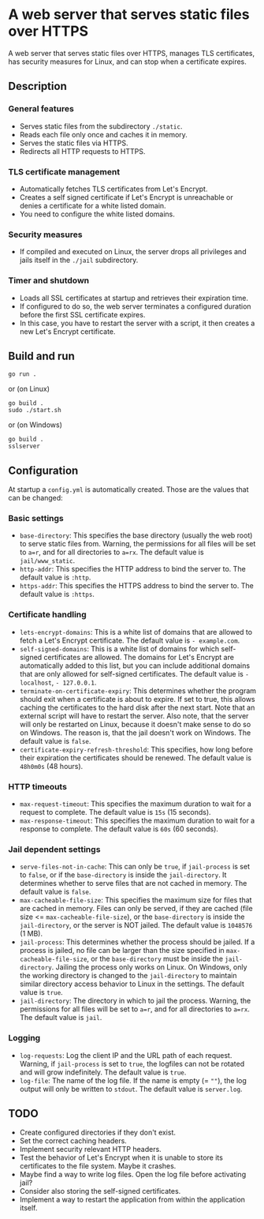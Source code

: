 # A web server that serves static files over HTTPS

A web server that serves static files over HTTPS, manages TLS certificates, has security measures for Linux, and can stop when a certificate expires.

## Description
### General features

- Serves static files from the subdirectory `./static`.
- Reads each file only once and caches it in memory.
- Serves the static files via HTTPS.
- Redirects all HTTP requests to HTTPS.

### TLS certificate management

- Automatically fetches TLS certificates from Let's Encrypt.
- Creates a self signed certificate if Let's Encrypt is unreachable or denies a certificate for a white listed domain.
- You need to configure the white listed domains.

### Security measures

- If compiled and executed on Linux, the server drops all privileges and jails itself in the `./jail` subdirectory.

### Timer and shutdown

- Loads all SSL certificates at startup and retrieves their expiration time.
- If configured to do so, the web server terminates a configured duration before the first SSL certificate expires.
- In this case, you have to restart the server with a script, it then creates a new Let's Encrypt certificate.

## Build and run

    go run .

or (on Linux)

    go build .
    sudo ./start.sh

or (on Windows)

    go build .
    sslserver

## Configuration

At startup a `config.yml` is automatically created. Those are the values that can be changed:

### Basic settings
* `base-directory`: This specifies the base directory (usually the web root) to serve static files from. Warning, the permissions for all files will be set to `a=r`, and for all directories to `a=rx`. The default value is `jail/www_static`.
* `http-addr`: This specifies the HTTP address to bind the server to. The default value is `:http`.
* `https-addr`: This specifies the HTTPS address to bind the server to. The default value is `:https`.
### Certificate handling
* `lets-encrypt-domains`: This is a white list of domains that are allowed to fetch a Let's Encrypt certificate. The default value is `- example.com`.
* `self-signed-domains`: This is a white list of domains for which self-signed certificates are allowed. The domains for Let's Encrypt are automatically added to this list, but you can include additional domains that are only allowed for self-signed certificates. The default value is `- localhost`, `- 127.0.0.1`.
* `terminate-on-certificate-expiry`: This determines whether the program should exit when a certificate is about to expire. If set to true, this allows caching the certificates to the hard disk after the next start. Note that an external script will have to restart the server. Also note, that the server will only be restarted on Linux, because it doesn't make sense to do so on Windows. The reason is, that the jail doesn't work on Windows. The default value is `false`.
* `certificate-expiry-refresh-threshold`: This specifies, how long before their expiration the certificates should be renewed. The default value is `48h0m0s` (48 hours).
### HTTP timeouts
* `max-request-timeout`: This specifies the maximum duration to wait for a request to complete. The default value is `15s` (15 seconds).
* `max-response-timeout`: This specifies the maximum duration to wait for a response to complete. The default value is `60s` (60 seconds).
### Jail dependent settings
* `serve-files-not-in-cache`: This can only be `true`, if `jail-process` is set to `false`, or if the `base-directory` is inside the `jail-directory`. It determines whether to serve files that are not cached in memory. The default value is `false`.
* `max-cacheable-file-size`: This specifies the maximum size for files that are cached in memory. Files can only be served, if they are cached (file size <= `max-cacheable-file-size`), or the `base-directory` is inside the `jail-directory`, or the server is NOT jailed. The default value is `1048576` (1 MB).
* `jail-process`: This determines whether the process should be jailed. If a process is jailed, no file can be larger than the size specified in `max-cacheable-file-size`, or the `base-directory` must be inside the `jail-directory`. Jailing the process only works on Linux. On Windows, only the working directory is changed to the `jail-directory` to maintain similar directory access behavior to Linux in the settings. The default value is `true`.
* `jail-directory`: The directory in which to jail the process. Warning, the permissions for all files will be set to `a=r`, and for all directories to `a=rx`. The default value is `jail`.
### Logging
* `log-requests`: Log the client IP and the URL path of each request. Warning, if `jail-process` is set to `true`, the logfiles can not be rotated and will grow indefinitely. The default value is `true`.
* `log-file`: The name of the log file. If the name is empty (= `""`), the log output will only be written to `stdout`. The default value is `server.log`.

## TODO

* Create configured directories if they don't exist.
* Set the correct caching headers.
* Implement security relevant HTTP headers.
* Test the behavior of Let's Encrypt when it is unable to store its certificates to the file system. Maybe it crashes.
* Maybe find a way to write log files. Open the log file before activating jail?
* Consider also storing the self-signed certificates.
* Implement a way to restart the application from within the application itself.

